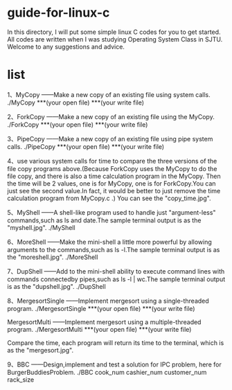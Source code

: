 # guide-for-linux-c

In this directory, I will put some simple linux C codes for you to get started. All codes are written when I was studying Operating System Class in SJTU. Welcome to any suggestions and advice.

# list

1、MyCopy    ——Make a new copy of an existing file using system calls.
             ./MyCopy ***(your open file) ***(your write file)

2、ForkCopy  ——Make a new copy of an existing file using the MyCopy.
             ./ForkCopy ***(your open file) ***(your write file)

3、PipeCopy  ——Make a new copy of an existing file using pipe system calls.
             ./PipeCopy ***(your open file) ***(your write file)

4、use various system calls for time to compare the three versions of the file copy programs above.(Because ForkCopy uses the MyCopy to do the file copy, and there is also a time calculation program in the MyCopy. Then the time will be 2 values, one is for MyCopy, one is for ForkCopy.You can just see the second value.In fact, it would be better to just remove the time calculation program from MyCopy.c .) You can see the "copy_time.jpg".

5、MyShell   ——A shell-like program used to handle just "argument-less" 
             commands,such as ls and date.The sample terminal output is as 
             the "myshell.jpg".
             ./MyShell

6、MoreShell ——Make the mini-shell a little more powerful by allowing arguments
             to the commands,such as ls -l.The sample terminal output is as 
             the "moreshell.jpg".
             ./MoreShell

7、DupShell  ——Add to the mini-shell ability to execute command lines with
             commands connectedby pipes,such as ls -l | wc.The sample terminal
             output is as the "dupshell.jpg".
             ./DupShell

8、MergesortSingle  ——Implement mergesort using a single-threaded program.
                    ./MergesortSingle ***(your open file) ***(your write file)
   
   MergesortMulti   ——Implement mergesort using a multiple-threaded program.
                    ./MergesortMulti ***(your open file) ***(your write file)
 
   Compare the time, each program will return its time to the terminal, which is
   as the "mergesort.jpg".

9、BBC    ——Design,implement and test a solution for IPC problem, here for 
          BurgerBuddiesProblem.
          ./BBC cook_num cashier_num customer_num rack_size
